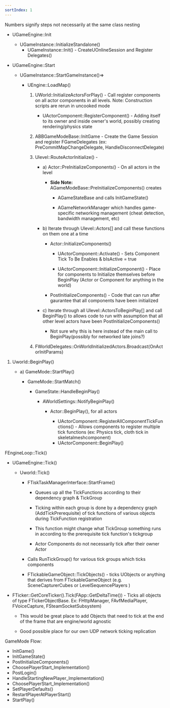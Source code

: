 ```yaml
---
sortIndex: 1
---
```


Numbers signify steps not necessarily at the same class nesting

- UGameEngine::Init

  - UGameInstance::InitializeStandalone()
    - UGameInstance::Init() - CreateUOnlineSession and Register Delegates()

- UGameEngine::Start

  - UGameInstance::StartGameInstance()=>

    - UEngine::LoadMap()

      1. UWorld::InitializeActorsForPlay() - Call register components on all actor components in all levels. Note: Construction scripts are rerun in uncooked mode

         - UActorComponent::RegisterComponent() - Adding itself to its owner and inside owner's world, possibly creating rendering/physics state

      2. ABBGameModeBase::InitGame - Create the Game Session and register FGameDelegates (ex: PreCommitMapChangeDelegate, HandleDisconnectDelegate)

      3. Ulevel::RouteActorInitialize() -

         - a) Actor::PreInitializeComponents() - On all actors in the level

           - **Side Note:** AGameModeBase::PreInitializeComponents() creates

             - AGameStateBase and calls InitGameState()

             - AGameNetworkManager which handles game-specific networking management (cheat detection, bandwidth management, etc)

         - b) Iterate through Ulevel::Actors\[] and call these functions on them one at a time

           - Actor::InitializeComponents()

             - UActorComponent::Activate() - Sets Component Tick To Be Enables & bIsActive = true

             - UActorComponent::InitializeComponent() - Place for components to Initialize themselves before BeginPlay (Actor or Component for anything in the world)

           - PostInitializeComponents() - Code that can run after gaurantee that all components have been initialized

         - c) Iterate through all Ulevel::ActorsToBeginPlay\[] and call BeginPlay() to allows code to run with assumption that all other level actors have been PostInitializeComponents()

           - Not sure why this is here instead of the main call to BeginPlay(possibly for networked late joins?)

      4. FWorldDelegates::OnWorldInitializedActors.Broadcast(OnActorInitParams)

1. Uworld::BeginPlay()

   - a) GameMode::StartPlay()

     - GameMode::StartMatch()

       - GameState::HandleBeginPlay()

         - AWorldSettings::NotifyBeginPlay()

           - Actor::BeginPlay(), for all actors

             - UActorComponent::RegisterAllComponentTickFunctions() - Allows components to register multiple tick functions (ex: Physics tick, cloth tick in skeletalmeshcomponent)
             - UActorComponent::BeginPlay()

FEngineLoop::Tick()

- UGameEngine::Tick()

  - Uworld::Tick()

    - FTiskTaskManagerInterface::StartFrame()

      - Queues up all the TickFunctions according to their dependency graph & TickGroup

      - Ticking within each group is done by a dependency graph (AddTickPrerequisite) of tick functions of various objects during TickFunction registration

      - This function might change what TickGroup something runs in according to the prerequisite tick function's tickgroup

      - Actor Components do not necessarily tick after their owner Actor

    - Calls RunTickGroup() for various tick groups which ticks components

    - FTickableGameObject::TickObjects() - ticks UObjects or anything that derives from FTickableGameObject (e.g. SceneCapturerCubes or LevelSequencePlayers )


- FTicker::GetCoreTicker().Tick(FApp::GetDeltaTime()) - Ticks all objects of type FTickerObjectBase. Ex: FHttpManager, FAvfMediaPlayer, FVoiceCapture, FSteamSocketSubsystem)

  - This would be great place to add Objects that need to tick at the end of the frame that are engine/world agnostic

  - Good possible place for our own UDP network ticking replication

GameMode Flow:

- InitGame()
- InitGameState()
- PostInitializeComponents()
- ChoosePlayerStart_Implementation()
- PostLogin()
- HandleStartingNewPlayer_Implementation()
- ChoosePlayerStart_Implementation()
- SetPlayerDefaults()
- RestartPlayerAtPlayerStart()
- StartPlay()
